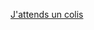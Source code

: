 <a href="mailto:accueilpsc@welcomeatwork.com?subject=%5BFresk%5D%20-%20J'attends%20un%20colis&body=Bonjour%2C%0D%0A%0D%0AJe%20vous%20informe%20qu%E2%80%99un%20colis%20professionnel%20doit%20bient%C3%B4t%20arriver%2C%20et%20vous%20trouverez%20ci-dessous%20les%20informations%20n%C3%A9cessaires%20pour%20sa%20r%C3%A9ception%20%3A%0D%0A%0D%0ASoci%C3%A9t%C3%A9%20%3A%20%C3%80%20COMPLETER%0D%0ANom%2C%20Pr%C3%A9nom%20(sur%20le%20colis)%20%3A%20%C3%80%20COMPLETER%0D%0ANom%2C%20Pr%C3%A9nom%20(personne%20%C3%A0%20contacter)%20%3A%20%C3%80%20COMPLETER%0D%0ANum%C3%A9ro%20de%20t%C3%A9l%C3%A9phone%20%3A%20%C3%80%20COMPLETER%0D%0A%0D%0AJe%20m%E2%80%99engage%20%C3%A9galement%20%C3%A0%20r%C3%A9cup%C3%A9rer%20ce%20colis%20aujourd'hui%20sur%20les%20horaires%20d'ouverture.%20%0D%0A%0D%0AEn%20cas%20de%20non-retrait%2C%20vous%20ne%20serez%20pas%20tenu%20responsable%20de%20toute%20perte%20%C3%A9ventuelle%2C%20car%20aucun%20espace%20de%20stockage%20s%C3%A9curis%C3%A9%20n'est%20disponible%20sur%20place.%0D%0A%0D%0AMerci%20de%20votre%20attention%20et%20de%20votre%20coop%C3%A9ration.%0D%0A%0D%0ACordialement%2C">J'attends un colis</a>
